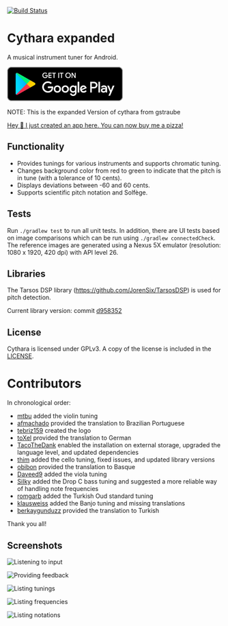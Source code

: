 [![Build Status](https://travis-ci.org/gstraube/cythara.svg?branch=master)](https://travis-ci.org/gstraube/cythara)

# Cythara expanded
A musical instrument tuner for Android.

[<img src="https://github.com/micheal97/cythara/blob/gh-pages/512px-Google_Play_Store_badge_EN.svg.webp"
      height="80">](https://f-droid.org/packages/com.github.cythara/)

NOTE: This is the expanded Version of cythara from gstraube

[Hey 👋 I just created an app here. You can now buy me a pizza!](https://buymeacoffee.com/?via=githubmicheal97)

## Functionality

* Provides tunings for various instruments and supports chromatic tuning.
* Changes background color from red to green to indicate that the pitch is in tune (with a tolerance of 10 cents).
* Displays deviations between -60 and 60 cents.
* Supports scientific pitch notation and Solfège.

## Tests

Run `./gradlew test` to run all unit tests. In addition, there are UI tests based on image comparisons which
can be run using `./gradlew connectedCheck`. The reference images are generated using a Nexus 5X emulator
(resolution: 1080 x 1920, 420 dpi) with API level 26.

## Libraries

The Tarsos DSP library (https://github.com/JorenSix/TarsosDSP) is used for pitch detection.

Current library version: commit [d958352](https://github.com/JorenSix/TarsosDSP/tree/d9583528b9573a97c220d19e6d9ab2929e9bd1c5)

## License

Cythara is licensed under GPLv3. A copy of the license is included in the [LICENSE](https://github.com/gstraube/cythara/blob/master/LICENSE).

# Contributors

In chronological order:
* [mtbu](https://github.com/mtbu) added the violin tuning
* [afmachado](https://github.com/afmachado) provided the translation to Brazilian Portuguese
* [tebriz159](https://github.com/tebriz159) created the logo
* [toXel](https://github.com/toXel) provided the translation to German
* [TacoTheDank](https://github.com/TacoTheDank) enabled the installation on external storage, upgraded the language level, and updated dependencies
* [thim](https://github.com/thim) added the cello tuning, fixed issues, and updated library versions
* [obibon](https://github.com/obibon) provided the translation to Basque
* [Daveed9](https://github.com/Daveed9) added the viola tuning
* [SiIky](https://github.com/SiIky) added the Drop C bass tuning and suggested a more reliable way of handling note frequencies
* [romgarb](https://github.com/romgarb) added the Turkish Oud standard tuning
* [klausweiss](https://github.com/klausweiss) added the Banjo tuning and missing translations
* [berkaygunduzz](https://github.com/berkaygunduzz) provided the translation to Turkish

Thank you all!

## Screenshots

![Listening to input](/fastlane/metadata/android/en-US/phoneScreenshots/listening.png?raw=true)

![Providing feedback](/fastlane/metadata/android/en-US/phoneScreenshots/feedback.png?raw=true)

![Listing tunings](/fastlane/metadata/android/en-US/phoneScreenshots/tunings.png?raw=true)

![Listing frequencies](/fastlane/metadata/android/en-US/phoneScreenshots/choose_frequency.png?raw=true)

![Listing notations](/fastlane/metadata/android/en-US/phoneScreenshots/choose_notation.png?raw=true)
